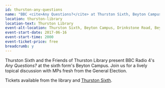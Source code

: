 ```yaml
---
id: thurston-any-questions
name: "BBC <cite>Any Questions?</cite> at Thurston Sixth, Beyton Campus, co-organised by the Friends of Thurston Library"
location: thurston-library
location-text: Thurston Library
event-alt-location: Thurston Sixth, Beyton Campus, Drinkstone Road, Beyton, IP30 9AA
event-start-date: 2017-06-16
event-start-time: 2000
event-ticket-price: free
breadcrumb: y
---
```


Thurston Sixth and the Friends of Thurston Library present BBC Radio 4's <cite>Any Questions?</cite> at the sixth form's Beyton Campus. Join us for a lively topical discussion with MPs fresh from the General Election.

Tickets available from the library and [Thurston Sixth](http://www.thurstoncollege.org.uk/Sixth-Form/Sixth-Form-Home/#).
